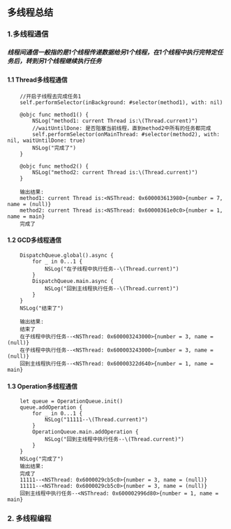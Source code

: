 ## 多线程总结
### 1.多线程通信
##### 线程间通信一般指的是1个线程传递数据给另1个线程，在1个线程中执行完特定任务后，转到另1个线程继续执行任务
#### 1.1 Thread多线程通信
        //开启子线程去完成任务1
        self.performSelector(inBackground: #selector(method1), with: nil)

        @objc func method1() {
            NSLog("method1: current Thread is:\(Thread.current)")
            //waitUntilDone: 是否阻塞当前线程，直到method2中所有的任务都完成
            self.performSelector(onMainThread: #selector(method2), with: nil, waitUntilDone: true)
            NSLog("完成了")
        }

        @objc func method2() {
            NSLog("method2: current Thread is:\(Thread.current)")
        }
         
        输出结果:
        method1: current Thread is:<NSThread: 0x600003613980>{number = 7, name = (null)}
        method2: current Thread is:<NSThread: 0x60000361e0c0>{number = 1, name = main}
        完成了
#### 1.2 GCD多线程通信
        DispatchQueue.global().async {
            for _ in 0...1 {
                NSLog("在子线程中执行任务--\(Thread.current)")
            }
            DispatchQueue.main.async {
                NSLog("回到主线程执行任务--\(Thread.current)")
            }
        }
        NSLog("结束了")
        
        输出结果:
        结束了
        在子线程中执行任务--<NSThread: 0x600003243000>{number = 3, name = (null)}
        在子线程中执行任务--<NSThread: 0x600003243000>{number = 3, name = (null)}
        回到主线程执行任务--<NSThread: 0x60000322d640>{number = 1, name = main}
        
#### 1.3 Operation多线程通信
        let queue = OperationQueue.init()
        queue.addOperation {
            for _ in 0...1 {
                NSLog("11111--\(Thread.current)")
            }
            OperationQueue.main.addOperation {
                NSLog("回到主线程中执行任务--\(Thread.current)")
            }
        }
        NSLog("完成了")
        输出结果:
        完成了
        11111--<NSThread: 0x6000029cb5c0>{number = 3, name = (null)}
        11111--<NSThread: 0x6000029cb5c0>{number = 3, name = (null)}
        回到主线程中执行任务--<NSThread: 0x600002996d80>{number = 1, name = main}
### 2. 多线程编程


